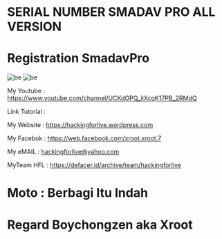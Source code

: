 # SERIAL NUMBER SMADAV PRO ALL VERSION

# Registration SmadavPro
![be](https://raw.githubusercontent.com/boychongzen18/SmadavPro-SerialNumber/master/smadavfree.jpg)
![be](https://raw.githubusercontent.com/boychongzen18/SmadavPro-SerialNumber/master/smadavpro.jpg)


My Youtube    : https://www.youtube.com/channel/UCKdOPQ_iIXcqK17PB_2RMdQ

Link Tutorial : 

My Website    : https://hackingforlive.wordpress.com

My Facebok    : https://web.facebook.com/xroot.xroot.7

My eMAIL      : hackingforlive@yahoo.com

MyTeam HFL    : https://defacer.id/archive/team/hackingforlive

# Moto : Berbagi Itu Indah

# Regard Boychongzen aka Xroot
